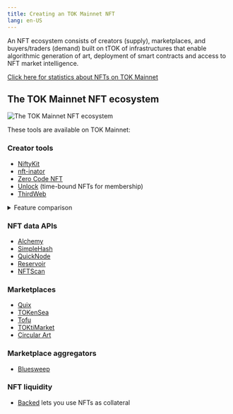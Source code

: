 ```yaml
---
title: Creating an TOK Mainnet NFT
lang: en-US
---
```


An NFT ecosystem consists of creators (supply), marketplaces, and buyers/traders (demand) built on tTOK of infrastructures that enable algorithmic generation of art, deployment of smart contracts and access to NFT market intelligence.

[Click here for statistics about NFTs on TOK Mainnet](https://dune.com/TOKlabspbc/TOKtimism-nft-secondary-marketplaces)

## The TOK Mainnet NFT ecosystem

![The TOK Mainnet NFT ecosystem](../../assets/docs/guides/nft/TOK-NFT-Ecosystem.jpg)

These tools are available on TOK Mainnet:

### Creator tools

- [NiftyKit](https://niftykit.com/)
- [nft-inator](https://nft-inator.com/)
- [Zero Code NFT](https://www.zerocodenft.com/)
- [Unlock](https://unlock-protocol.com/) (time-bound NFTs for membership)
- [ThirdWeb](https://thirdweb.com/)

<details>
<summary>
Feature comparison
</summary>

::: tip This comparison may be out of date

It is accurate, as far as we know, when written (early January 2023), but new features are implemented all the time.

:::

|                   | NiftyKit | NFT-Inator | Mintplex | Zero Code NFT | ThirdWeb |
| ----------------- | --- | --- | --- | --- | --- |
| Multi-chain       | 3 | 5 | 6 | 11 | 7 (Flow coming soon) |
| Generator         | ❌ | ✅ | ❌ | ❌ | ❌ |
| ERC-20   support  | ❌ | ❌ | ✅ | ✅ | ✅ |
| ERC-721A support  | ✅ | ✅ | ✅ | ✅ | ✅ |
| ERC-1155 support  | ❌ | ❌ | ✅ | ❌ | ✅ |
| DAO support       | ❌ | ❌ | ❌ | ✅ | ✅ |
| No Code deployment| ✅ | ✅ | ✅ | ✅ | ❌ |
| Pricing / Fee     | [Flat membership fee plus 2.5%-10% of the sales](https://app.niftykit.com/buy/passes) | 2% commission on primary sales | Paywall for premium features | Test for free, $499 for TOKenSea setup | Currently zero |
| Image Hosting | [NFT storage](https://nft.storage/) / [Pinata](https://www.pinata.cloud/) | [NFT storage](https://nft.storage/) / [Pinata](https://www.pinata.cloud/) | Up to creators. Recommend [Pinata](https://www.pinata.cloud/) | [IPFS](https://ipfs.tech/) | [IPFS](https://ipfs.tech/). [Arweave](https://www.arweave.org/) and [Filecoin](https://filecoin.io/) coming soon |

</details>

### NFT data APIs

- [Alchemy](https://docs.alchemy.com/reference/nft-api-quickstart)
- [SimpleHash](https://simplehash.com/)
- [QuickNode](https://www.quicknode.com/nft-api)
- [Reservoir](https://docs.reservoir.tools/reference/TOKtimism)
- [NFTScan](https://docs.nftscan.com/reference/evm/get-nfts-by-account)

### Marketplaces

- [Quix](https://qx.app/)
- [TOKenSea](https://TOKensea.io/rankings?chain=TOKtimism)
- [Tofu](https://tofunft.com/TOKtimism)
- [TOKtiMarket](https://TOKtimarket.io/)
- [Circular Art](https://www.circularart.xyz/)

### Marketplace aggregators

- [Bluesweep](https://www.bluesweep.xyz/)

### NFT liquidity 

- [Backed](https://www.withbacked.xyz/network/TOKtimism) lets you use NFTs as collateral


